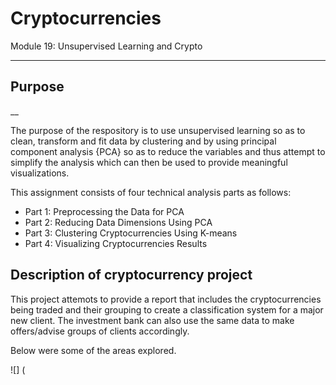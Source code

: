 # Cryptocurrencies
Module 19: Unsupervised Learning and Crypto

___

## Purpose 
__

The purpose of the respository is to use unsupervised learning so as to clean, transform and fit data by clustering and by using principal component analysis {PCA} so as to reduce the variables and thus attempt to simplify the analysis which can then be used to provide meaningful visualizations.

This assignment consists of four technical analysis parts as follows:

- Part 1: Preprocessing the Data for PCA
- Part 2: Reducing Data Dimensions Using PCA
- Part 3: Clustering Cryptocurrencies Using K-means
- Part 4: Visualizing Cryptocurrencies Results

## Description of cryptocurrency project

This project attemots to provide a report that includes the cryptocurrencies being traded and their grouping to create a classification system for a major new client. The investment bank can also use the same data to make offers/advise groups of clients accordingly.

Below were some of the areas explored.

![] (
